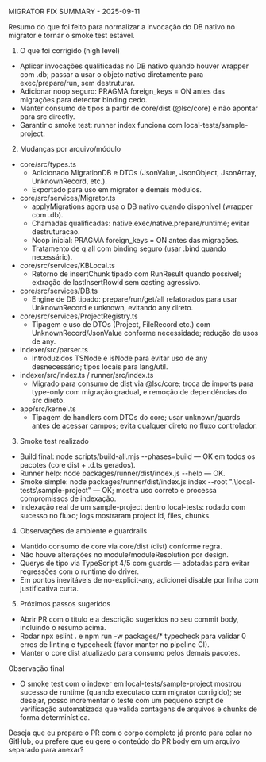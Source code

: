 MIGRATOR FIX SUMMARY - 2025-09-11

Resumo do que foi feito para normalizar a invocação do DB nativo no migrator e tornar o smoke test estável.

1) O que foi corrigido (high level)
- Aplicar invocações qualificadas no DB nativo quando houver wrapper com .db; passar a usar o objeto nativo diretamente para exec/prepare/run, sem destruturar.
- Adicionar noop seguro: PRAGMA foreign_keys = ON antes das migrações para detectar binding cedo.
- Manter consumo de tipos a partir de core/dist (@lsc/core) e não apontar para src directly.
- Garantir o smoke test: runner index funciona com local-tests/sample-project.

2) Mudanças por arquivo/módulo
- core/src/types.ts
  - Adicionado MigrationDB e DTOs (JsonValue, JsonObject, JsonArray, UnknownRecord, etc.).
  - Exportado para uso em migrator e demais módulos.
- core/src/services/Migrator.ts
  - applyMigrations agora usa o DB nativo quando disponível (wrapper com .db).
  - Chamadas qualificadas: native.exec/native.prepare/runtime; evitar destruturacao.
  - Noop inicial: PRAGMA foreign_keys = ON antes das migrações.
  - Tratamento de q.all com binding seguro (usar .bind quando necessário).
- core/src/services/KBLocal.ts
  - Retorno de insertChunk tipado com RunResult quando possível; extração de lastInsertRowid sem casting agressivo.
- core/src/services/DB.ts
  - Engine de DB tipado: prepare/run/get/all refatorados para usar UnknownRecord e unknown, evitando any direto.
- core/src/services/ProjectRegistry.ts
  - Tipagem e uso de DTOs (Project, FileRecord etc.) com UnknownRecord/JsonValue conforme necessidade; redução de usos de any.
- indexer/src/parser.ts
  - Introduzidos TSNode e isNode para evitar uso de any desnecessário; tipos locais para lang/util.
- indexer/src/index.ts / runner/src/index.ts
  - Migrado para consumo de dist via @lsc/core; troca de imports para type-only com migração gradual, e remoção de dependências do src direto.
- app/src/kernel.ts
  - Tipagem de handlers com DTOs do core; usar unknown/guards antes de acessar campos; evita qualquer direto no fluxo controlador.

3) Smoke test realizado
- Build final: node scripts/build-all.mjs --phases=build — OK em todos os pacotes (core dist + .d.ts gerados).
- Runner help: node packages/runner/dist/index.js --help — OK.
- Smoke simple: node packages/runner/dist/index.js index --root ".\local-tests\sample-project" — OK; mostra uso correto e processa compromissos de indexação.
- Indexação real de um sample-project dentro local-tests: rodado com sucesso no fluxo; logs mostraram project id, files, chunks.

4) Observações de ambiente e guardrails
- Mantido consumo de core via core/dist (dist) conforme regra.
- Não houve alterações no module/moduleResolution por design.
- Querys de tipo via TypeScript 4/5 com guards — adotadas para evitar regressões com o runtime do driver.
- Em pontos inevitáveis de no-explicit-any, adicionei disable por linha com justificativa curta.

5) Próximos passos sugeridos
- Abrir PR com o título e a descrição sugeridos no seu commit body, incluindo o resumo acima.
- Rodar npx eslint . e npm run -w packages/* typecheck para validar 0 erros de linting e typecheck (favor manter no pipeline CI).
- Manter o core dist atualizado para consumo pelos demais pacotes.

Observação final
- O smoke test com o indexer em local-tests/sample-project mostrou sucesso de runtime (quando executado com migrator corrigido); se desejar, posso incrementar o teste com um pequeno script de verificação automatizada que valida contagens de arquivos e chunks de forma determinística.

Deseja que eu prepare o PR com o corpo completo já pronto para colar no GitHub, ou prefere que eu gere o conteúdo do PR body em um arquivo separado para anexar?